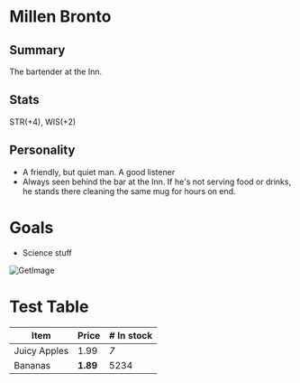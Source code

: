# Millen Bronto 

## Summary 
The bartender at the Inn.  

## Stats 
STR(+4), WIS(+2) 

## Personality 
* A friendly, but quiet man. A good listener
* Always seen behind the bar at the Inn. If he's not serving food or drinks, he stands there cleaning the same mug for hours on end. 

# Goals 
* Science stuff 
 
![GetImage](https://user-images.githubusercontent.com/8060106/222224973-01603af1-2dd6-4c5c-8f1d-08228b68953b.png)

# Test Table
| Item         | Price     | # In stock |
|--------------|-----------|------------|
| Juicy Apples | 1.99      | *7*        |
| Bananas      | **1.89**  | 5234       |
